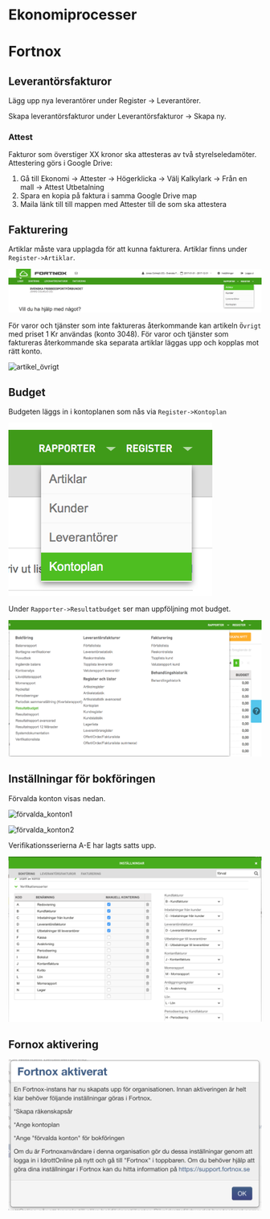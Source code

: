 # Ekonomiprocesser

# Fortnox

## Leverantörsfakturor

Lägg upp nya leverantörer under Register -> Leverantörer.

Skapa leverantörsfakturor under Leverantörsfakturor -> Skapa ny.

### Attest

Fakturor som överstiger XX kronor ska attesteras av två styrelseledamöter. Attestering görs i Google Drive:

1. Gå till Ekonomi -> Attester -> Högerklicka -> Välj Kalkylark -> Från en mall -> Attest Utbetalning
1. Spara en kopia på faktura i samma Google Drive map
1. Maila länk till till mappen med Attester till de som ska attestera


## Fakturering

Artiklar måste vara upplagda för att kunna fakturera. Artiklar finns under `Register->Artiklar`.

![meny_artiklar](./media/fortnox/meny_artiklar.png "meny_artiklar")


För varor och tjänster som inte faktureras återkommande kan artikeln `Övrigt` med priset
1 Kr användas (konto 3048). För varor och tjänster som faktureras återkommande ska separata artiklar 
läggas upp och kopplas mot rätt konto.

![artikel_övrigt](./media/fortnox/artikel_övrigt.png "artikel_övrigt")


## Budget

Budgeten läggs in i kontoplanen som nås via `Register->Kontoplan`

![meny_kontoplan](./media/fortnox/meny_kontoplan.png "meny_kontoplan")


Under `Rapporter->Resultatbudget` ser man uppföljning mot budget.

![meny_resultatbudget](./media/fortnox/meny_resultatbudget.png "meny_resultatbudget")



## Inställningar för bokföringen

Förvalda konton visas nedan.

![förvalda_konton1](./media/fortnox/förvalda_konton1.png "förvalda_konton1")

![förvalda_konton2](./media/fortnox/förvalda_konton2.png "förvalda_konton2")

Verifikationsserierna A-E har lagts satts upp.

![verifikationsserier](./media/fortnox/verifikationsserier.png "verifikationsserier")



## Fornox aktivering

![Aktivering i Idrottonline](./media/fortnox/170109_Fortnox_aktivering.png "Aktivering i Fortnox")


